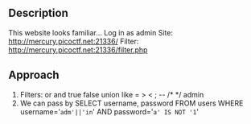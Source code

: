 ## Description
This website looks familiar... Log in as admin Site: http://mercury.picoctf.net:21336/ Filter: http://mercury.picoctf.net:21336/filter.php

## Approach
1. Filters: or and true false union like = > < ; -- /* */ admin
2. We can pass by SELECT username, password FROM users WHERE username='`adm'||'in`' AND password='`a' IS NOT '1`' 